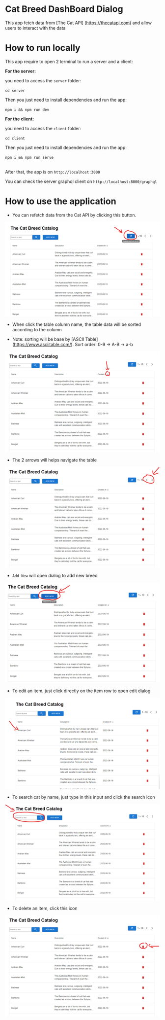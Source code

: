 # Cat Breed DashBoard Dialog

This app fetch data from [The Cat API] (https://thecatapi.com) and allow users to interact with the data

# How to run locally

This app require to open 2 terminal to run a server and a client:

**For the server:**

you need to access the `server` folder:

`cd server`

Then you just need to install dependencies and run the app:

`npm i && npm run dev`

**For the client:**

you need to access the `client` folder:

`cd client`

Then you just need to install dependencies and run the app:

`npm i && npm run serve`

\
After that, the app is on `http://localhost:3000`

You can check the server graphql client on `http://localhost:8000/graphql`

# How to use the application

- You can refetch data from the Cat API by clicking this button.

![alt text](./images/fetchCat.png)

- When click the table column name, the table data will be sorted according to the column

- Note: sorting will be base by [ASCII Table] (https://www.asciitable.com/). Sort order: 0-9 -> A-B -> a-b

![alt text](./images/sortCat.png)

- The 2 arrows will helps navigate the table

![alt text](./images/pagination.png)

- `Add New` will open dialog to add new breed

![alt text](./images/addCat.png)

- To edit an item, just click directly on the item row to open edit dialog

![alt text](./images/editCat.png)

- To search cat by name, just type in this input and click the search icon

![alt text](./images/searchCat.png)

- To delete an item, click this icon

![alt text](./images/deleteCat.png)
